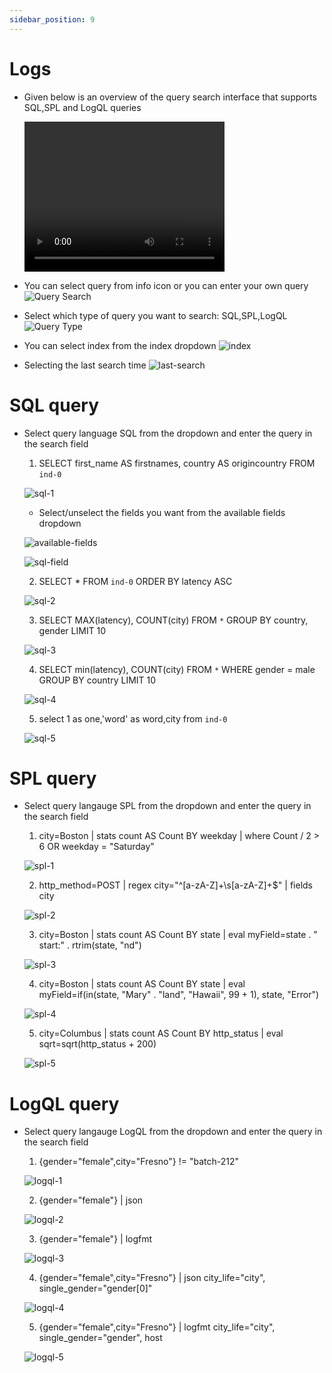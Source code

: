 ```yaml
---
sidebar_position: 9
---
```


# Logs

- Given below is an overview of the query search interface that supports SQL,SPL and LogQL queries

    <video width="320" height="240" controls>
    <source src="/static/img/query-search-overview.mp4" type="video/mp4">
    </video>

- You can select query from info icon or you can enter your own query
![Query Search](/static/img/search-query-1.png)

- Select which type of query you want to search: SQL,SPL,LogQL
![Query Type](/static/img/query-type.png)

- You can select index from the index dropdown
![index](/static/img/index.png)

- Selecting the last search time 
![last-search](/static/img/last-search.png)

# SQL query 

- Select query language SQL from the dropdown and enter the query in the search field

    1. SELECT first_name AS firstnames, country AS origincountry FROM `ind-0`

    ![sql-1](/static/img/sql-1.png)
    
    - Select/unselect the fields you want from the available fields dropdown

    ![available-fields](/static/img/available-fields.png)

    ![sql-field](/static/img/sql-fields.png)

    2. SELECT * FROM `ind-0` ORDER BY latency ASC

    ![sql-2](/static/img/sql-2.png)

    3. SELECT MAX(latency), COUNT(city) FROM `*` GROUP BY country, gender LIMIT 10

    ![sql-3](/static/img/sql-3.png)

    4. SELECT min(latency), COUNT(city) FROM `*` WHERE gender = male GROUP BY country LIMIT 10

    ![sql-4](/static/img/sql-4.png)

    5. select 1 as one,'word' as word,city from `ind-0`

    ![sql-5](/static/img/sql-5.png)

# SPL query

- Select query langauge SPL from the dropdown and enter the query in the search field

    1. city=Boston | stats count AS Count BY weekday | where Count / 2 > 6 OR weekday = "Saturday"

    ![spl-1](/static/img/spl-1.png)

    2. http_method=POST | regex city="^[a-zA-Z]+\s[a-zA-Z]+$" | fields city

    ![spl-2](/static/img/spl-2.png)

    3. city=Boston | stats count AS Count BY state | eval myField=state . " start:" . rtrim(state, "nd")

    ![spl-3](/static/img/spl-3.png)

    4. city=Boston | stats count AS Count BY state | eval myField=if(in(state, "Mary" . "land", "Hawaii", 99 + 1), state, "Error")

    ![spl-4](/static/img/spl-4.png)

    5. city=Columbus | stats count AS Count BY http_status | eval sqrt=sqrt(http_status + 200)

    ![spl-5](/static/img/spl-5.png)

# LogQL query

- Select query langauge LogQL from the dropdown and enter the query in the search field

    1. {gender="female",city="Fresno"} != "batch-212"

    ![logql-1](/static/img/logql-1.png)

    2. {gender="female"} | json

    ![logql-2](/static/img/logql-2.png)

    3. {gender="female"} | logfmt

    ![logql-3](/static/img/logql-3.png)

    4. {gender="female",city="Fresno"} | json city_life="city", single_gender="gender[0]"

    ![logql-4](/static/img/logql-4.png)

    5. {gender="female",city="Fresno"} | logfmt city_life="city", single_gender="gender", host

    ![logql-5](/static/img/logql-5.png)












